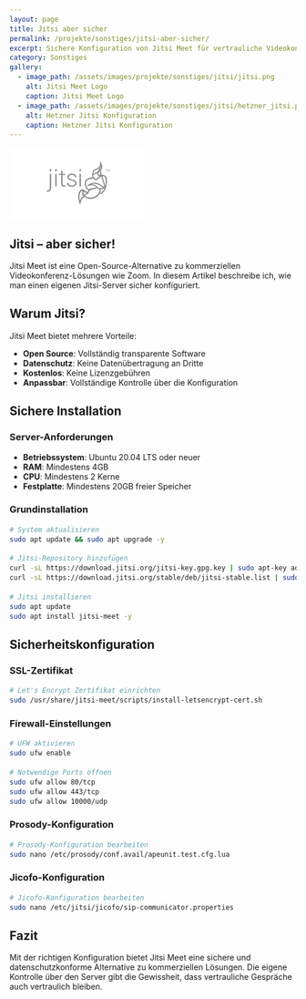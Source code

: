 ```yaml
---
layout: page
title: Jitsi aber sicher
permalink: /projekte/sonstiges/jitsi-aber-sicher/
excerpt: Sichere Konfiguration von Jitsi Meet für vertrauliche Videokonferenzen
category: Sonstiges
gallery:
  - image_path: /assets/images/projekte/sonstiges/jitsi/jitsi.png
    alt: Jitsi Meet Logo
    caption: Jitsi Meet Logo
  - image_path: /assets/images/projekte/sonstiges/jitsi/hetzner_jitsi.png
    alt: Hetzner Jitsi Konfiguration
    caption: Hetzner Jitsi Konfiguration
---
```


<img src="/assets/images/projekte/sonstiges/jitsi/jitsi.png" alt="Jitsi Meet Logo" class="title-image">

## Jitsi – aber sicher!

Jitsi Meet ist eine Open-Source-Alternative zu kommerziellen Videokonferenz-Lösungen wie Zoom. In diesem Artikel beschreibe ich, wie man einen eigenen Jitsi-Server sicher konfiguriert.

## Warum Jitsi?

Jitsi Meet bietet mehrere Vorteile:

- **Open Source**: Vollständig transparente Software
- **Datenschutz**: Keine Datenübertragung an Dritte
- **Kostenlos**: Keine Lizenzgebühren
- **Anpassbar**: Vollständige Kontrolle über die Konfiguration

## Sichere Installation

### Server-Anforderungen
- **Betriebssystem**: Ubuntu 20.04 LTS oder neuer
- **RAM**: Mindestens 4GB
- **CPU**: Mindestens 2 Kerne
- **Festplatte**: Mindestens 20GB freier Speicher

### Grundinstallation
```bash
# System aktualisieren
sudo apt update && sudo apt upgrade -y

# Jitsi-Repository hinzufügen
curl -sL https://download.jitsi.org/jitsi-key.gpg.key | sudo apt-key add -
curl -sL https://download.jitsi.org/stable/deb/jitsi-stable.list | sudo tee /etc/apt/sources.list.d/jitsi-stable.list

# Jitsi installieren
sudo apt update
sudo apt install jitsi-meet -y
```

## Sicherheitskonfiguration

### SSL-Zertifikat
```bash
# Let's Encrypt Zertifikat einrichten
sudo /usr/share/jitsi-meet/scripts/install-letsencrypt-cert.sh
```

### Firewall-Einstellungen
```bash
# UFW aktivieren
sudo ufw enable

# Notwendige Ports öffnen
sudo ufw allow 80/tcp
sudo ufw allow 443/tcp
sudo ufw allow 10000/udp
```

### Prosody-Konfiguration
```bash
# Prosody-Konfiguration bearbeiten
sudo nano /etc/prosody/conf.avail/apeunit.test.cfg.lua
```

### Jicofo-Konfiguration
```bash
# Jicofo-Konfiguration bearbeiten
sudo nano /etc/jitsi/jicofo/sip-communicator.properties
```

## Fazit

Mit der richtigen Konfiguration bietet Jitsi Meet eine sichere und datenschutzkonforme Alternative zu kommerziellen Lösungen. Die eigene Kontrolle über den Server gibt die Gewissheit, dass vertrauliche Gespräche auch vertraulich bleiben.